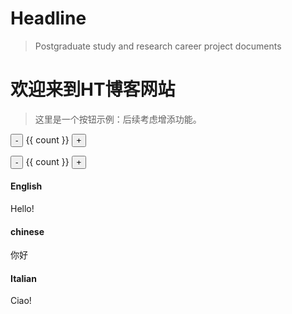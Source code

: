 # Headline

> Postgraduate study and research career project documents


# 欢迎来到HT博客网站
>这里是一个按钮示例：后续考虑增添功能。


<button-counter></button-counter>


<p>
  <button @click="count -= 1">-</button>
  {{ count }}
  <button @click="count += 1">+</button>
</p>


<div id="counter">
  <button @click="count -= 1">-</button>
  {{ count }}
  <button @click="count += 1">+</button>
</div>

<!-- tabs:start -->

#### **English**

Hello!

#### **chinese**

你好

#### **Italian**

Ciao!

<!-- tabs:end -->
